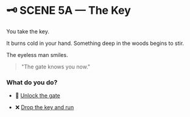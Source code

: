 
# 🗝️ SCENE 5A — The Key
You take the key.

It burns cold in your hand.
Something deep in the woods begins to stir.

The eyeless man smiles.
>"The gate knows you now."

### What do you do?

- 🚪 [Unlock the gate](./scene6A.md)

- ❌ [Drop the key and run](./scene5B.md)
